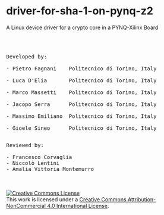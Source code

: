 # driver-for-sha-1-on-pynq-z2
A Linux device driver for a crypto core in a PYNQ-Xilinx Board

<br>
<br>
<pre>
Developed by:<br>
- Pietro Fagnani    Politecnico di Torino, Italy <br>
- Luca D'Elia       Politecnico di Torino, Italy <br>
- Marco Massetti    Politecnico di Torino, Italy <br>
- Jacopo Serra	    Politecnico di Torino, Italy <br>
- Massimo Emiliano  Politecnico di Torino, Italy <br>
- Gioele Sineo      Politecnico di Torino, Italy <br>
</pre>

<pre>
Reviewed by:<br>
- Francesco Corvaglia
- Niccolò Lentini
- Amalia Vittoria Montemurro
</pre>
 
<br>
<br>
<a rel="license" href="http://creativecommons.org/licenses/by-nc/4.0/"><img alt="Creative Commons License" style="border-width:0" src="https://i.creativecommons.org/l/by-nc/4.0/88x31.png" /></a><br />This work is licensed under a <a rel="license" href="http://creativecommons.org/licenses/by-nc/4.0/">Creative Commons Attribution-NonCommercial 4.0 International License</a>.
